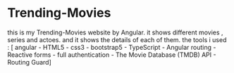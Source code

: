 # Trending-Movies
this is my Trending-Movies website by Angular. it shows different movies , series and actoes. and it shows the details of each of them. the tools i used : [ angular - HTML5 - css3 - bootstrap5 - TypeScript - Angular routing - Reactive forms - full authentication - The Movie Database (TMDB) API - Routing Guard]
